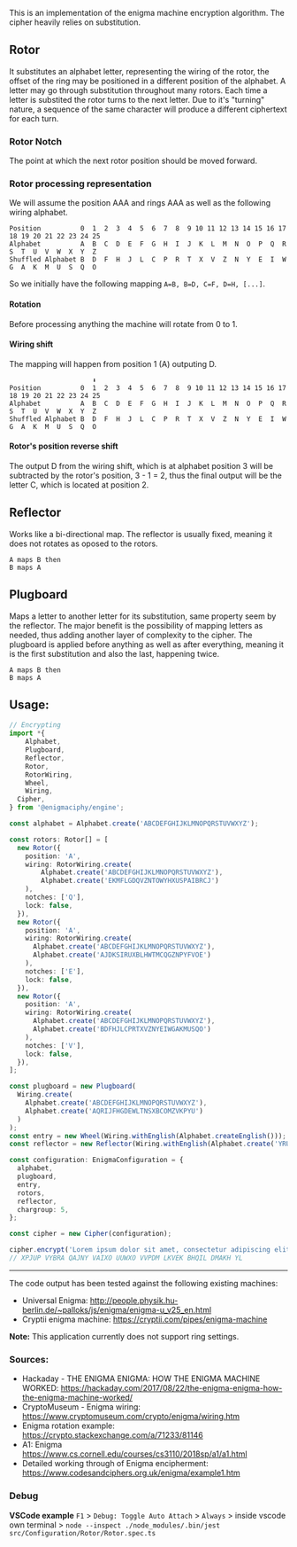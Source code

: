 This is an implementation of the enigma machine encryption algorithm. The cipher heavily relies on substitution.

## Rotor

It substitutes an alphabet letter, representing the wiring of the rotor, the offset of the ring may be positioned in a different position of the alphabet. A letter may go through substitution throughout many rotors. Each time a letter is substited the rotor turns to the next letter.
Due to it's "turning" nature, a sequence of the same character will produce a different ciphertext for each turn.

### Rotor Notch

The point at which the next rotor position should be moved forward.

### Rotor processing representation

We will assume the position AAA and rings AAA as well as the following wiring alphabet.

```
Position          0  1  2  3  4  5  6  7  8  9 10 11 12 13 14 15 16 17 18 19 20 21 22 23 24 25
Alphabet          A  B  C  D  E  F  G  H  I  J  K  L  M  N  O  P  Q  R  S  T  U  V  W  X  Y  Z
Shuffled Alphabet B  D  F  H  J  L  C  P  R  T  X  V  Z  N  Y  E  I  W  G  A  K  M  U  S  Q  O
```

So we initially have the following mapping `A=B, B=D, C=F, D=H, [...]`.

#### **Rotation**

Before processing anything the machine will rotate from 0 to 1.

#### **Wiring shift**

The mapping will happen from position 1 (A) outputing D.

```
                     ⬇️
Position          0  1  2  3  4  5  6  7  8  9 10 11 12 13 14 15 16 17 18 19 20 21 22 23 24 25
Alphabet          A  B  C  D  E  F  G  H  I  J  K  L  M  N  O  P  Q  R  S  T  U  V  W  X  Y  Z
Shuffled Alphabet B  D  F  H  J  L  C  P  R  T  X  V  Z  N  Y  E  I  W  G  A  K  M  U  S  Q  O
```

#### **Rotor's position reverse shift**

The output D from the wiring shift, which is at alphabet position 3 will be subtracted by the rotor's position, 3 - 1 = 2, thus the final output will be the letter C, which is located at position 2.

## Reflector

Works like a bi-directional map. The reflector is usually fixed, meaning it does not rotates as oposed to the rotors.

```
A maps B then
B maps A
```

## Plugboard

Maps a letter to another letter for its substitution, same property seem by the reflector. The major benefit is the possibility of mapping letters as needed, thus adding another layer of complexity to the cipher. The plugboard is applied before anything as well as after everything, meaning it is the first substitution and also the last, happening twice.

```
A maps B then
B maps A
```

## Usage:

```ts
// Encrypting
import *{
	Alphabet,
	Plugboard,
	Reflector,
	Rotor,
	RotorWiring,
	Wheel,
	Wiring,
  Cipher,
} from '@enigmaciphy/engine';

const alphabet = Alphabet.create('ABCDEFGHIJKLMNOPQRSTUVWXYZ');

const rotors: Rotor[] = [
  new Rotor({
    position: 'A',
    wiring: RotorWiring.create(
        Alphabet.create('ABCDEFGHIJKLMNOPQRSTUVWXYZ'),
        Alphabet.create('EKMFLGDQVZNTOWYHXUSPAIBRCJ')
    ),
    notches: ['Q'],
    lock: false,
  }),
  new Rotor({
    position: 'A',
    wiring: RotorWiring.create(
      Alphabet.create('ABCDEFGHIJKLMNOPQRSTUVWXYZ'),
      Alphabet.create('AJDKSIRUXBLHWTMCQGZNPYFVOE')
    ),
    notches: ['E'],
    lock: false,
  }),
  new Rotor({
    position: 'A',
    wiring: RotorWiring.create(
      Alphabet.create('ABCDEFGHIJKLMNOPQRSTUVWXYZ'),
      Alphabet.create('BDFHJLCPRTXVZNYEIWGAKMUSQO')
    ),
    notches: ['V'],
    lock: false,
  }),
];

const plugboard = new Plugboard(
  Wiring.create(
    Alphabet.create('ABCDEFGHIJKLMNOPQRSTUVWXYZ'),
    Alphabet.create('AQRIJFHGDEWLTNSXBCOMZVKPYU')
  )
);
const entry = new Wheel(Wiring.withEnglish(Alphabet.createEnglish()));
const reflector = new Reflector(Wiring.withEnglish(Alphabet.create('YRUHQSLDPXNGOKMIEBFZCWVJAT')));

const configuration: EnigmaConfiguration = {
  alphabet,
  plugboard,
  entry,
  rotors,
  reflector,
  chargroup: 5,
};

const cipher = new Cipher(configuration);

cipher.encrypt('Lorem ipsum dolor sit amet, consectetur adipiscing elit.');
// XPJUP VYBRA QAJNY VAIXO UUWXO VVPDM LKVEK BHQIL DMAKH YL
```

---

The code output has been tested against the following existing machines:

- Universal Enigma: http://people.physik.hu-berlin.de/~palloks/js/enigma/enigma-u_v25_en.html
- Cryptii enigma machine: https://cryptii.com/pipes/enigma-machine

**Note:** This application currently does not support ring settings.

### Sources:

- Hackaday - THE ENIGMA ENIGMA: HOW THE ENIGMA MACHINE WORKED: https://hackaday.com/2017/08/22/the-enigma-enigma-how-the-enigma-machine-worked/
- CryptoMuseum - Enigma wiring: https://www.cryptomuseum.com/crypto/enigma/wiring.htm
- Enigma rotation example: https://crypto.stackexchange.com/a/71233/81146
- A1: Enigma https://www.cs.cornell.edu/courses/cs3110/2018sp/a1/a1.html
- Detailed working through of Enigma encipherment: https://www.codesandciphers.org.uk/enigma/example1.htm

### Debug

**VSCode example**
`F1` > `Debug: Toggle Auto Attach` > `Always` > inside vscode own terminal > `node --inspect ./node_modules/.bin/jest src/Configuration/Rotor/Rotor.spec.ts`
